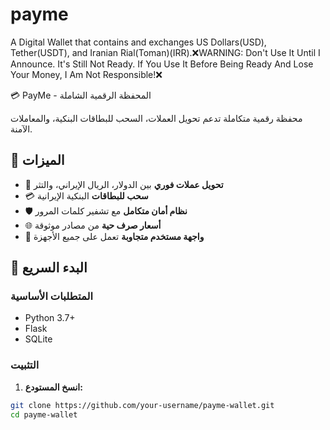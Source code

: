 # payme
A Digital Wallet that contains and exchanges US Dollars(USD), Tether(USDT), and Iranian Rial(Toman)(IRR).❌WARNING: Don't Use It Until I Announce. It's Still Not Ready. If You Use It Before Being Ready And Lose Your Money, I Am Not Responsible!❌

💳 PayMe - المحفظة الرقمية الشاملة

محفظة رقمية متكاملة تدعم تحويل العملات، السحب للبطاقات البنكية، والمعاملات الآمنة.

## 🌟 الميزات

- 💸 **تحويل عملات فوري** بين الدولار، الريال الإيراني، والتثر
- 💳 **سحب للبطاقات** البنكية الإيرانية
- 🛡️ **نظام أمان متكامل** مع تشفير كلمات المرور
- 🌐 **أسعار صرف حية** من مصادر موثوقة
- 📱 **واجهة مستخدم متجاوبة** تعمل على جميع الأجهزة

## 🚀 البدء السريع

### المتطلبات الأساسية
- Python 3.7+
- Flask
- SQLite

### التثبيت

1. **انسخ المستودع:**
```bash
git clone https://github.com/your-username/payme-wallet.git
cd payme-wallet
